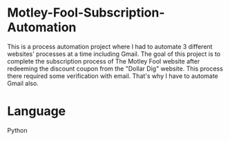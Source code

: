 # Motley-Fool-Subscription-Automation
This is a process automation project where I had to automate 3 different websites' processes at a time including Gmail. The goal of this project is to complete
the subscription process of The Motley Fool website after redeeming the discount coupon from the "Dollar Dig" website. This process there required some verification
with email. That's why I have to automate Gmail also.

# Language
Python
